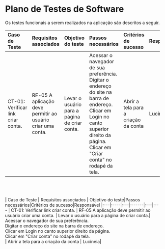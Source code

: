 # Plano de Testes de Software

Os testes funcionais a serem realizados na aplicação são descritos a seguir. 

| Caso de Teste | Requisitos associados | Objetivo do teste|Passos necessários|Critérios de sucesso|Responsável
|:---|:----|:---|:------|:---|:---
| CT-01: Verificar link criar conta. | RF-05	A aplicação deve permitir ao usuário criar uma conta. | Levar o usuário para a página de criar conta.| Acessar o navegador de sua preferência.<br>  Digitar o endereço do site na barra de endereço.<br> Clicar em Login no canto superior direito da página.<br> Clicar em "Criar conta" no rodapé da tela.<br>| Abrir a tela para a criação da conta  |   Lucineia|
<br>
<br>
<br>
| Caso de Teste | Requisitos associados | Objetivo do teste|Passos necessários|Critérios de sucesso|Responsável
|:---|:----|:---|:------|:---|:---
| CT-01: Verificar link criar conta. | RF-05	A aplicação deve permitir ao usuário criar uma conta. | Levar o usuário para a página de criar conta.| Acessar o navegador de sua preferência.<br>  Digitar o endereço do site na barra de endereço.<br> Clicar em Login no canto superior direito da página.<br> Clicar em "Criar conta" no rodapé da tela.<br>| Abrir a tela para a criação da conta  |   Lucineia|

 

